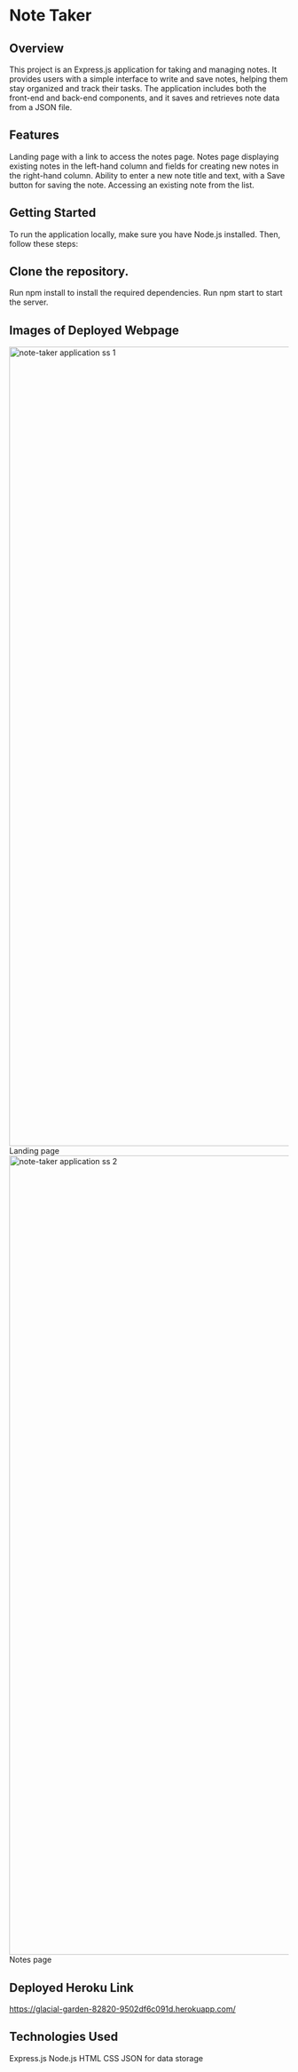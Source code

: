 # Note Taker
## Overview
This project is an Express.js application for taking and managing notes. It provides users with a simple interface to write and save notes, helping them stay organized and track their tasks. The application includes both the front-end and back-end components, and it saves and retrieves note data from a JSON file.

## Features
Landing page with a link to access the notes page.
Notes page displaying existing notes in the left-hand column and fields for creating new notes in the right-hand column.
Ability to enter a new note title and text, with a Save button for saving the note.
Accessing an existing note from the list.

## Getting Started
To run the application locally, make sure you have Node.js installed. Then, follow these steps:

## Clone the repository.
Run npm install to install the required dependencies.
Run npm start to start the server.

## Images of Deployed Webpage

<img width="1440" alt="note-taker application ss 1" src="https://github.com/ramendosanjh/Note-Taker/assets/134460692/03c690d8-ab7e-408c-9d2b-056e3a43146c">
Landing page
<img width="1440" alt="note-taker application ss 2" src="https://github.com/ramendosanjh/Note-Taker/assets/134460692/9a9fe291-7a05-48a8-b100-335b043bbb26">
Notes page

## Deployed Heroku Link
https://glacial-garden-82820-9502df6c091d.herokuapp.com/

## Technologies Used
Express.js
Node.js
HTML
CSS
JSON for data storage


